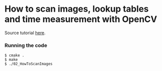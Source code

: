 # How to scan images, lookup tables and time measurement with OpenCV

Source tutorial [here](https://docs.opencv.org/master/db/da5/tutorial_how_to_scan_images.html).

### Running the code
```
$ cmake .
$ make
$ ./02_HowToScanImages
```
